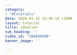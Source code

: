 ```yaml
---
category:
- "#tutorials"
date: 2020-01-15 15:46:14 +1000
layout: tutorial
title: ideation
sub_heading: ''
video_id: "384698500"
banner_image: ''

---
```

